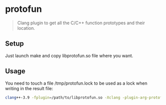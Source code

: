 # protofun
> Clang plugin to get all the C/C++ function prototypes and their location.

## Setup

Just launch make and copy libprotofun.so file where you want.

## Usage

You need to touch a file /tmp/protofun.lock to be used as a lock when writing in the result file:
```sh
clang++-3.9 -fplugin=/path/to/libprotofun.so -Xclang -plugin-arg-protofun -Xclang /root/dir/of/your/project -Xclang -plugin-arg-protofun -Xclang /tmp/results.txt" -Xclang -plugin-arg-protofun -Xclang /tmp/protofun.lock ...
```
